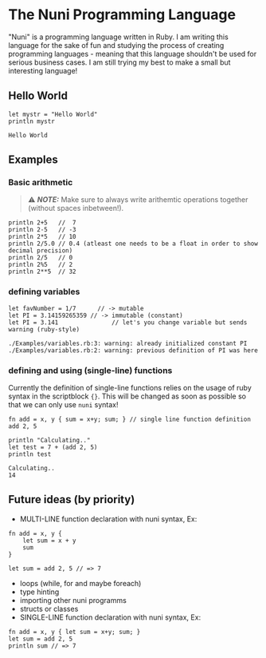 # The Nuni Programming Language
"Nuni" is a programming language written in Ruby. I am writing this language for the sake of fun and studying the process of creating programming languages - meaning that this language shouldn't be used for serious business cases. I am still trying my best to make a small but interesting language! 

## Hello World
```
let mystr = "Hello World"
println mystr
```
```
Hello World
```

## Examples
### Basic arithmetic
> ⚠️ **_NOTE:_**  Make sure to always write arithemtic operations together (without spaces inbetween!). 
```
println 2+5   //  7
println 2-5   // -3
println 2*5   // 10 
println 2/5.0 // 0.4 (atleast one needs to be a float in order to show decimal precision)
println 2/5   // 0
println 2%5   // 2
println 2**5  // 32
```

### defining variables
```
let favNumber = 1/7		 // -> mutable
let PI = 3.14159265359 // -> immutable (constant)
let PI = 3.141				 // let's you change variable but sends warning (ruby-style)
```
```
./Examples/variables.rb:3: warning: already initialized constant PI
./Examples/variables.rb:2: warning: previous definition of PI was here
```

### defining and using (single-line) functions
Currently the definition of single-line functions relies on the usage of ruby syntax in the
scriptblock `{}`. This will be changed as soon as possible so that we can only use `nuni` syntax!
```
fn add = x, y { sum = x+y; sum; } // single line function definition
add 2, 5

println "Calculating.."
let test = 7 + (add 2, 5)
println test
```
```
Calculating..
14
```

## Future ideas (by priority)
- MULTI-LINE function declaration with nuni syntax, Ex:
```
fn add = x, y {
	let sum = x + y
	sum
}

let sum = add 2, 5 // => 7
```
- loops (while, for and maybe foreach)
- type hinting
- importing other nuni programms
- structs or classes
- SINGLE-LINE function declaration with nuni syntax, Ex:
```
fn add = x, y { let sum = x+y; sum; }
let sum = add 2, 5
println sum // => 7
```
